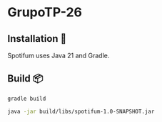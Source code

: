 # GrupoTP-26


## Installation 🔨

Spotifum uses Java 21 and Gradle.

## Build 📦

```bash
gradle build
```

```bash
java -jar build/libs/spotifum-1.0-SNAPSHOT.jar
```